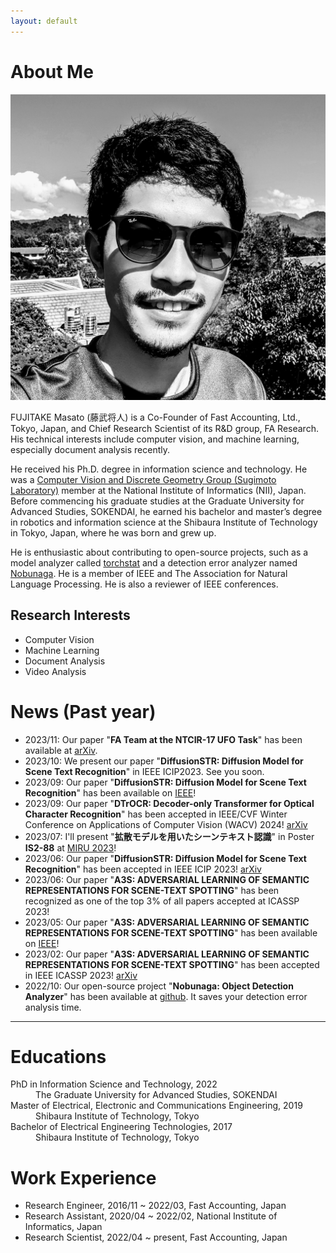 ```yaml
---
layout: default
---
```


# About Me

<img class="profile-picture" src="imgs/face2.jpeg">

FUJITAKE Masato (藤武将人) is a Co-Founder of Fast Accounting, Ltd., Tokyo, Japan, and Chief Research Scientist of its R&D group, FA Research.
His technical interests include computer vision, and machine learning, especially document analysis recently.


He received his Ph.D. degree in information science and technology.
He was a [Computer Vision and Discrete Geometry Group (Sugimoto Laboratory)](http://www.dgcv.nii.ac.jp/index.html) member at the National Institute of Informatics (NII), Japan.
Before commencing his graduate studies at the Graduate University for Advanced Studies, SOKENDAI,
he earned his bachelor and master’s degree in robotics and information science at the Shibaura Institute of Technology in Tokyo, Japan, where he was born and grew up.

He is enthusiastic about contributing to open-source projects, such as a model analyzer called [torchstat](https://github.com/Swall0w/torchstat) and a detection error analyzer named [Nobunaga](https://github.com/FastAccounting/nobunaga).
He is a member of IEEE and The Association for Natural Language Processing.
He is also a reviewer of IEEE conferences.


## Research Interests
- Computer Vision
- Machine Learning
- Document Analysis
- Video Analysis


# News (Past year)
- 2023/11: Our paper "**FA Team at the NTCIR-17 UFO Task**" has been available at [arXiv](https://arxiv.org/abs/2310.20322).
- 2023/10: We present our paper "**DiffusionSTR: Diffusion Model for Scene Text Recognition**" in IEEE ICIP2023. See you soon.
- 2023/09: Our paper "**DiffusionSTR: Diffusion Model for Scene Text Recognition**" has been available on [IEEE](https://ieeexplore.ieee.org/document/10222793)!
- 2023/09: Our paper "**DTrOCR: Decoder-only Transformer for Optical Character Recognition**" has been accepted in IEEE/CVF Winter Conference on Applications of Computer Vision (WACV) 2024! [arXiv](https://arxiv.org/abs/2308.15996)
- 2023/07: I'll present "**拡散モデルを用いたシーンテキスト認識**" in Poster **IS2-88** at [MIRU 2023](http://cvim.ipsj.or.jp/MIRU2023/program/)!
- 2023/06: Our paper "**DiffusionSTR: Diffusion Model for Scene Text Recognition**" has been accepted in IEEE ICIP 2023! [arXiv](https://arxiv.org/abs/2306.16707)
- 2023/06: Our paper "**A3S: ADVERSARIAL LEARNING OF SEMANTIC REPRESENTATIONS FOR SCENE-TEXT SPOTTING**" has  been recognized as one of the top 3% of all papers accepted at ICASSP 2023!
- 2023/05: Our paper "**A3S: ADVERSARIAL LEARNING OF SEMANTIC REPRESENTATIONS FOR SCENE-TEXT SPOTTING**" has been available on [IEEE](https://ieeexplore.ieee.org/abstract/document/10096434)!
- 2023/02: Our paper "**A3S: ADVERSARIAL LEARNING OF SEMANTIC REPRESENTATIONS FOR SCENE-TEXT SPOTTING**" has been accepted in IEEE ICASSP 2023! [arXiv](https://arxiv.org/abs/2302.10641)
- 2022/10: Our open-source project "**Nobunaga: Object Detection Analyzer**" has been available at [github](https://github.com/FastAccounting/nobunaga). It saves your detection error analysis time.

---

# Educations
<dl>
<dt>PhD in Information Science and Technology, 2022</dt>
<dd>The Graduate University for Advanced Studies, SOKENDAI</dd>
<dt>Master of Electrical, Electronic and Communications Engineering, 2019</dt>
<dd>Shibaura Institute of Technology, Tokyo</dd>
<dt>Bachelor of Electrical Engineering Technologies, 2017</dt>
<dd>Shibaura Institute of Technology, Tokyo</dd>
</dl>

# Work Experience
- Research Engineer, 2016/11 ~ 2022/03,  Fast Accounting, Japan
- Research Assistant, 2020/04 ~ 2022/02,  National Institute of Informatics, Japan
- Research Scientist, 2022/04 ~ present, Fast Accounting, Japan

